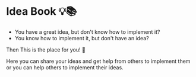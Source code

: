 # Idea Book 💡📚

- You have a great idea, but don't know how to implement it?
- You know how to implement it, but don't have an idea?

Then This is the place for you! 🎉

Here you can share your ideas and get help from others to implement them or you can help others to implement their ideas.
